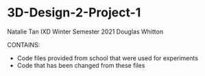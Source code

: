 # 3D-Design-2-Project-1

Natalie Tan
IXD Winter Semester 2021
Douglas Whitton

CONTAINS:
- Code files provided from school that were used for experiments 
- Code that has been changed from these files 

